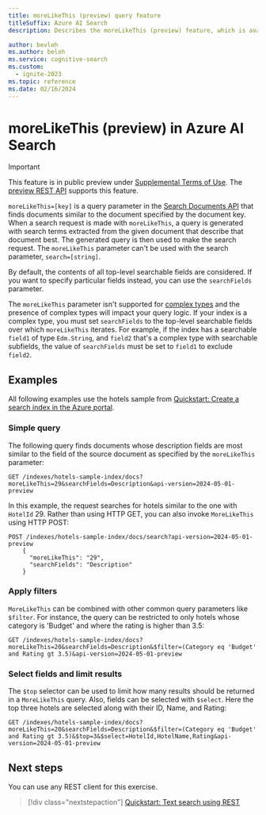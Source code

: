 ```yaml
---
title: moreLikeThis (preview) query feature
titleSuffix: Azure AI Search
description: Describes the moreLikeThis (preview) feature, which is available in preview versions of the Azure AI Search REST API.

author: bevloh
ms.author: beloh
ms.service: cognitive-search
ms.custom:
  - ignite-2023
ms.topic: reference
ms.date: 02/16/2024
---
```


# moreLikeThis (preview) in Azure AI Search

> [!IMPORTANT] 
> This feature is in public preview under [Supplemental Terms of Use](https://azure.microsoft.com/support/legal/preview-supplemental-terms/). The [preview REST API](/rest/api/searchservice/index-preview) supports this feature.

`moreLikeThis=[key]` is a query parameter in the [Search Documents API](/rest/api/searchservice/search-documents) that finds documents similar to the document specified by the document key. When a search request is made with `moreLikeThis`, a query is generated with search terms extracted from the given document that describe that document best. The generated query is then used to make the search request. The `moreLikeThis` parameter can't be used with the search parameter, `search=[string]`.

By default, the contents of all top-level searchable fields are considered. If you want to specify particular fields instead, you can use the `searchFields` parameter. 

The `moreLikeThis` parameter isn't supported for [complex types](search-howto-complex-data-types.md) and the presence of complex types will impact your query logic. If your index is a complex type, you must set `searchFields` to the top-level searchable fields over which `moreLikeThis` iterates. For example, if the index has a searchable `field1` of type `Edm.String`, and `field2` that's a complex type with searchable subfields, the value of `searchFields` must be set to `field1` to exclude `field2`.

## Examples

All following examples use the hotels sample from [Quickstart: Create a search index in the Azure portal](search-get-started-portal.md).

### Simple query

The following query finds documents whose description fields are most similar to the field of the source document as specified by the `moreLikeThis` parameter:

```http
GET /indexes/hotels-sample-index/docs?moreLikeThis=29&searchFields=Description&api-version=2024-05-01-preview
```

In this example, the request searches for hotels similar to the one with `HotelId` 29.
Rather than using HTTP GET, you can also invoke `MoreLikeThis` using HTTP POST:

```http
POST /indexes/hotels-sample-index/docs/search?api-version=2024-05-01-preview
    {
      "moreLikeThis": "29",
      "searchFields": "Description"
    }
```

### Apply filters

`MoreLikeThis` can be combined with other common query parameters like `$filter`. For instance, the query can be restricted to only hotels whose category is 'Budget' and where the rating is higher than 3.5:

```http
GET /indexes/hotels-sample-index/docs?moreLikeThis=20&searchFields=Description&$filter=(Category eq 'Budget' and Rating gt 3.5)&api-version=2024-05-01-preview
```

### Select fields and limit results

The `$top` selector can be used to limit how many results should be returned in a `MoreLikeThis` query. Also, fields can be selected with `$select`. Here the top three hotels are selected along with their ID, Name, and Rating: 

```http
GET /indexes/hotels-sample-index/docs?moreLikeThis=20&searchFields=Description&$filter=(Category eq 'Budget' and Rating gt 3.5)&$top=3&$select=HotelId,HotelName,Rating&api-version=2024-05-01-preview
```

## Next steps

You can use any REST client for this exercise.

> [!div class="nextstepaction"]
> [Quickstart: Text search using REST](search-get-started-rest.md)
